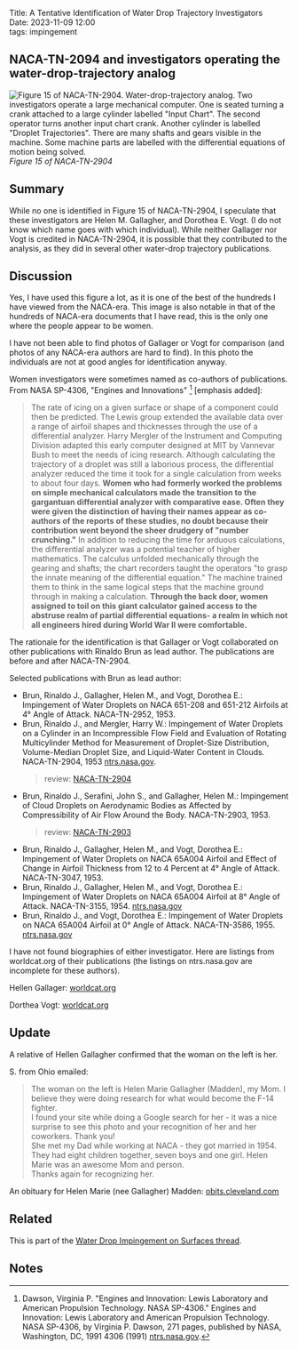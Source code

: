 Title: A Tentative Identification of Water Drop Trajectory Investigators  
Date: 2023-11-09 12:00  
tags: impingement  

## NACA-TN-2094 and investigators operating the water-drop-trajectory analog  

![Figure 15 of NACA-TN-2904. Water-drop-trajectory analog.
Two investigators operate a large mechanical computer. 
One is seated turning a crank attached to a large cylinder labelled "Input Chart". 
The second operator turns another input chart crank. 
Another cylinder is labelled "Droplet Trajectories". 
There are many shafts and gears visible in the machine. 
Some machine parts are labelled with the differential equations of motion being solved. 
](/images/naca-tn-2904/Figure15.png)  
_Figure 15 of NACA-TN-2904_  

## Summary  

While no one is identified in Figure 15 of NACA-TN-2904, 
I speculate that these investigators are 
Helen M. Gallagher, and Dorothea E. Vogt. 
(I do not know which name goes with which individual). 
While neither Gallager nor Vogt is credited in NACA-TN-2904, 
it is possible that they contributed to the analysis, 
as they did in several other water-drop trajectory publications. 

## Discussion  

Yes, I have used this figure a lot, as it is one of the best of the hundreds I have viewed from the NACA-era. 
This image is also notable in that of the hundreds of NACA-era documents that I have read, 
this is the only one where the people appear to be women. 

I have not been able to find photos of Gallager or Vogt for comparison
(and photos of any NACA-era authors are hard to find). 
In this photo the individuals are not at good angles for identification anyway. 

Women investigators were sometimes named as co-authors of publications. 
From NASA SP-4306, "Engines and Innovations" [^1] [emphasis added]:  

> The rate of icing on a given surface or shape of a component could then be predicted. 
The Lewis group extended the available data over a range of airfoil shapes and thicknesses 
through the use of a differential analyzer. Harry Mergler of the Instrument and 
Computing Division adapted this early computer designed at MIT by Vannevar Bush to
meet the needs of icing research. Although calculating the trajectory of a droplet was still a
laborious process, the differential analyzer reduced the time it took for a single calculation from
weeks to about four days. __Women who had formerly worked the problems on simple mechanical
calculators made the transition to the gargantuan differential analyzer with comparative ease.
Often they were given the distinction of having their names appear as co-authors of the reports
of these studies, no doubt because their contribution went beyond the sheer drudgery of "number
crunching."__ In addition to reducing the time for arduous calculations, the differential analyzer
was a potential teacher of higher mathematics. The calculus unfolded mechanically through the
gearing and shafts; the chart recorders taught the operators "to grasp the innate meaning of the
differential equation." The machine trained them to think in the same logical steps that the
machine ground through in making a calculation. __Through the back door, women assigned to toil
on this giant calculator gained access to the abstruse realm of partial differential equations- a
realm in which not all engineers hired during World War II were comfortable.__  

The rationale for the identification is that Gallager or Vogt collaborated on other publications with Rinaldo Brun as lead author. 
The publications are before and after NACA-TN-2904.  

Selected publications with Brun as lead author:  

- Brun, Rinaldo J., Gallagher, Helen M., and Vogt, Dorothea E.: Impingement of Water Droplets on NACA 651-208 and 651-212 Airfoils at 4° Angle of Attack. NACA-TN-2952, 1953.  
- Brun, Rinaldo J., and Mergler, Harry W.: Impingement of Water Droplets on a Cylinder in an Incompressible Flow Field and Evaluation of Rotating Multicylinder Method for Measurement of Droplet-Size Distribution, Volume-Median Droplet Size, and Liquid-Water Content in Clouds. NACA-TN-2904, 1953 [ntrs.nasa.gov](https://ntrs.nasa.gov/citations/19930083606).   
    > review: [NACA-TN-2904]({filename}NACA-TN-2904.md)  
- Brun, Rinaldo J., Serafini, John S., and Gallagher, Helen M.: Impingement of Cloud Droplets on Aerodynamic Bodies as Affected by Compressibility of Air Flow Around the Body. NACA-TN-2903, 1953.  
    > review: [NACA-TN-2903]({filename}NACA-TN-2903.md)  
- Brun, Rinaldo J., Gallagher, Helen M., and Vogt, Dorothea E.: Impingement of Water Droplets on NACA 65A004 Airfoil and Effect of Change in Airfoil Thickness from 12 to 4 Percent at 4° Angle of Attack. NACA-TN-3047, 1953.  
- Brun, Rinaldo J., Gallagher, Helen M., and Vogt, Dorothea E.: Impingement of Water Droplets on NACA 65A004 Airfoil at 8° Angle of Attack. NACA-TN-3155, 1954. [ntrs.nasa.gov](https://ntrs.nasa.gov/citations/19810068691) 
- Brun, Rinaldo J., and Vogt, Dorothea E.: Impingement of Water Droplets on NACA 65A004 Airfoil at 0° Angle of Attack. NACA-TN-3586, 1955. [ntrs.nasa.gov](https://ntrs.nasa.gov/citations/19810068696)  

I have not found biographies of either investigator. 
Here are listings from worldcat.org of their publications 
(the listings on ntrs.nasa.gov are incomplete for these authors). 

Hellen Gallager: [worldcat.org](https://www.worldcat.org/search?q=au=%22Gallagher%2C%20Helen%20M.%22)  

Dorthea Vogt: [worldcat.org](https://www.worldcat.org/search?q=au=%22Vogt%2C%20Dorothea%20E.%22)  

## Update  

A relative of Hellen Gallagher confirmed that the woman on the left is her. 

S. from Ohio emailed:

>The woman on the left is Helen Marie Gallagher (Madden), my Mom. I believe they were doing research for what would become the F-14 fighter.  
>I found your site while doing a Google search for her - it was a nice surprise to see this photo and your recognition of her and her coworkers. Thank you!  
>She met my Dad while working at NACA - they got married in 1954. They had eight children together, seven boys and one girl. Helen Marie was an awesome Mom and person.  
>Thanks again for recognizing her.

An obituary for Helen Marie (nee Gallagher) Madden: [obits.cleveland.com](https://obits.cleveland.com/us/obituaries/cleveland/name/marie-helen-obituary?id=9735217)  

## Related  

This is part of the [Water Drop Impingement on Surfaces thread]({filename}impingement.md).  

## Notes  

[^1]: Dawson, Virginia P. "Engines and Innovation: Lewis Laboratory and American Propulsion Technology. NASA SP-4306." Engines and Innovation: Lewis Laboratory and American Propulsion Technology. NASA SP-4306, by Virginia P. Dawson, 271 pages, published by NASA, Washington, DC, 1991 4306 (1991) [ntrs.nasa.gov](https://ntrs.nasa.gov/citations/19910006662).  
